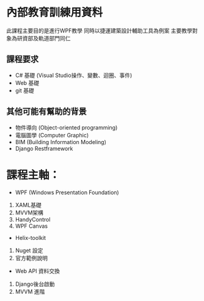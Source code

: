 # 內部教育訓練用資料
   此課程主要目的是進行WPF教學
   同時以捷運建築設計輔助工具為例案
   主要教學對象為研資部及軌道部門同仁

## 課程要求
- C# 基礎 (Visual Studio操作、變數、迴圈、事件)
- Web 基礎
- git 基礎

## 其他可能有幫助的背景
- 物件導向 (Object-oriented programming)
- 電腦圖學 (Computer Graphic)
- BIM (Building Information Modeling)
- Django Restframework

# 課程主軸：
- WPF (Windows Presentation Foundation)
1. XAML基礎
2. MVVM架構
3. HandyControl
4. WPF Canvas
- Helix-toolkit
1. Nuget 設定
2. 官方範例說明
- Web API 資料交換
1. Django後台啟動
2. MVVM 進階
